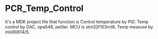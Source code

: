 # PCR_Temp_Control
It's a MDK project file that function is Control temperature by PID. 
Temp control by DAC, opa548, peilter. MCU is stm32f103rct6.
Temp measure by mlx90614/5. 
